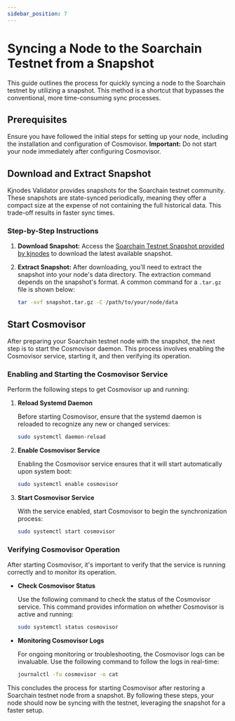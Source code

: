 ```yaml
---
sidebar_position: 7
---
```


# Syncing a Node to the Soarchain Testnet from a Snapshot

This guide outlines the process for quickly syncing a node to the Soarchain testnet by utilizing a snapshot. This method is a shortcut that bypasses the conventional, more time-consuming sync processes.

## Prerequisites

Ensure you have followed the initial steps for setting up your node, including the installation and configuration of Cosmovisor. **Important:** Do not start your node immediately after configuring Cosmovisor.

## Download and Extract Snapshot

Kjnodes Validator provides snapshots for the Soarchain testnet community. These snapshots are state-synced periodically, meaning they offer a compact size at the expense of not containing the full historical data. This trade-off results in faster sync times.

### Step-by-Step Instructions

1. **Download Snapshot:** Access the [Soarchain Testnet Snapshot provided by kjnodes](https://services.kjnodes.com/testnet/soarchain/snapshot/) to download the latest available snapshot.

2. **Extract Snapshot:** After downloading, you'll need to extract the snapshot into your node's data directory. The extraction command depends on the snapshot's format. A common command for a `.tar.gz` file is shown below:

   ```bash
   tar -xvf snapshot.tar.gz -C /path/to/your/node/data

## Start Cosmovisor

After preparing your Soarchain testnet node with the snapshot, the next step is to start the Cosmovisor daemon. This process involves enabling the Cosmovisor service, starting it, and then verifying its operation.

### Enabling and Starting the Cosmovisor Service

Perform the following steps to get Cosmovisor up and running:

1. **Reload Systemd Daemon**

    Before starting Cosmovisor, ensure that the systemd daemon is reloaded to recognize any new or changed services:

    ```bash
    sudo systemctl daemon-reload
    ```

2. **Enable Cosmovisor Service**

    Enabling the Cosmovisor service ensures that it will start automatically upon system boot:

    ```bash
    sudo systemctl enable cosmovisor
    ```

3. **Start Cosmovisor Service**

    With the service enabled, start Cosmovisor to begin the synchronization process:

    ```bash
    sudo systemctl start cosmovisor
    ```

### Verifying Cosmovisor Operation

After starting Cosmovisor, it's important to verify that the service is running correctly and to monitor its operation.

- **Check Cosmovisor Status**

    Use the following command to check the status of the Cosmovisor service. This command provides information on whether Cosmovisor is active and running:

    ```bash
    sudo systemctl status cosmovisor
    ```

- **Monitoring Cosmovisor Logs**

    For ongoing monitoring or troubleshooting, the Cosmovisor logs can be invaluable. Use the following command to follow the logs in real-time:

    ```bash
    journalctl -fu cosmovisor -o cat
    ```

This concludes the process for starting Cosmovisor after restoring a Soarchain testnet node from a snapshot. By following these steps, your node should now be syncing with the testnet, leveraging the snapshot for a faster setup.

